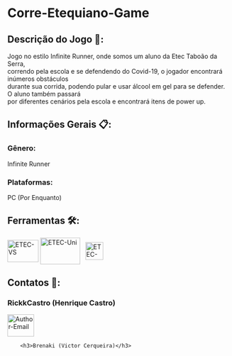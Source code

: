 # Corre-Etequiano-Game

## Descrição do Jogo 📃:
<div>
    Jogo no estilo Infinite Runner, onde somos um aluno da Etec Taboão da Serra,<br> 
    correndo pela escola e se defendendo do Covid-19, o jogador encontrará inúmeros obstáculos<br> 
    durante sua corrida, podendo pular e usar álcool em gel para se defender. O aluno também passará<br> 
    por diferentes cenários pela escola e encontrará itens de power up.
</div>

## Informações Gerais 📋:
<div>
    <h3>Gênero:</h3>
    <p>Infinite Runner</p> 
    <h3>Plataformas:</h3>
    <p>PC (Por Enquanto)</p>
</div>

## Ferramentas 🛠:
<div style="display: inline_block">
  <a href="https://visualstudio.microsoft.com/pt-br/downloads/" target="_blank"><img align="center" alt="ETEC-VS" height="50" width="70" src="https://cdn.discordapp.com/attachments/905060383922978826/905060448867594260/Visual-Studio-Logo.png"></a>
  <a href="https://store.unity.com" target="_blank"><img align="center" alt="ETEC-Uni" height="60" width="90" src="https://cdn.discordapp.com/attachments/905060383922978826/905063517919535154/unity.png"></a>
    &nbsp;
  <a href="https://www.aseprite.org" target="_blank"><img align="center" alt="ETEC-Ase" height="40" width="40" src="https://cdn.discordapp.com/attachments/905060383922978826/905060451027681281/429789.png"></a>
</div>

## Contatos 📱:
<div>
 <p align="center"> 
        <h3>RickkCastro (Henrique Castro)</h3>
        <a><img width="60" height="50" alt="Author-Email" src="https://cdn.discordapp.com/attachments/905060383922978826/905068860334538762/email.png"></a>

        <h3>Brenaki (Victor Cerqueira)</h3>
 </p>
</div>
